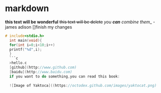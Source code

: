 # markdown
__this text will be wonderful__
~~this text will be delete~~
_you **can** combine them__
-james adison
[]finish my changes

```c
# include<stdio.h>
  int main(void){
  for(int i=0;i<10;i++)
  printf("%d",i);
  }
  ```c
  >hello.c
  [github](http://www.github.com)
  [baidu](http://www.baidu.com)
  if you want to do something,you can read this book:
  
  ![Image of Yaktoca]((https://octodex.github.com/images/yaktocat.png)
